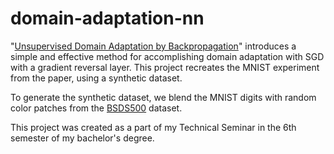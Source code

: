 # domain-adaptation-nn
"[Unsupervised Domain Adaptation by Backpropagation](http://sites.skoltech.ru/compvision/projects/grl/files/paper.pdf)" introduces a simple and effective method for accomplishing domain adaptation with SGD with a gradient reversal layer. This project recreates the MNIST experiment from the paper, using a synthetic dataset.

To generate the synthetic dataset, we blend the MNIST digits with random color patches from the [BSDS500](http://www.eecs.berkeley.edu/Research/Projects/CS/vision/grouping/resources.html#bsds500) dataset.

This project was created as a part of my Technical Seminar in the 6th semester of my bachelor's degree.
